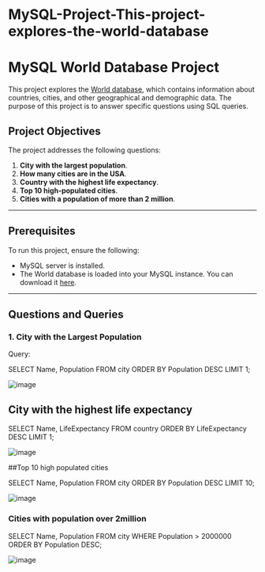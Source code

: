 # MySQL-Project-This-project-explores-the-world-database
# MySQL World Database Project

This project explores the [World database](https://dev.mysql.com/doc/index-other.html), which contains information about countries, cities, and other geographical and demographic data. The purpose of this project is to answer specific questions using SQL queries.

## Project Objectives

The project addresses the following questions:
1. **City with the largest population**.
2. **How many cities are in the USA**.
3. **Country with the highest life expectancy**.
4. **Top 10 high-populated cities**.
5. **Cities with a population of more than 2 million**.

---

## Prerequisites

To run this project, ensure the following:
- MySQL server is installed.
- The World database is loaded into your MySQL instance. You can download it [here](https://dev.mysql.com/doc/index-other.html).

---

## Questions and Queries

### 1. **City with the Largest Population**
Query:

SELECT Name, Population 
FROM city 
ORDER BY Population DESC 
LIMIT 1;

![image](https://github.com/user-attachments/assets/a66f5e4b-b448-41e7-b06f-516bc9474371)

## City with the highest life expectancy
SELECT Name, LifeExpectancy 
FROM country 
ORDER BY LifeExpectancy DESC 
LIMIT 1;

![image](https://github.com/user-attachments/assets/965f9bd9-5fac-4a3f-b84f-714075063f68)

##Top 10 high populated cities

SELECT Name, Population 
FROM city 
ORDER BY Population DESC 
LIMIT 10;

![image](https://github.com/user-attachments/assets/2ec87c1c-0d4d-4482-ada0-0ce93215a7bc)


### Cities with population over 2million
SELECT Name, Population 
FROM city 
WHERE Population > 2000000 
ORDER BY Population DESC;

![image](https://github.com/user-attachments/assets/45ecff9f-62ff-4ed2-adff-7632f55e5545)


